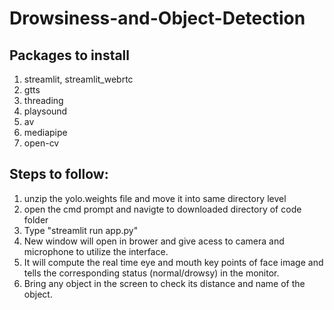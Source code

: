 # Drowsiness-and-Object-Detection

## Packages to install
1. streamlit, streamlit_webrtc
2. gtts
3. threading
4. playsound
5. av
6. mediapipe
7. open-cv

## Steps to follow:
1. unzip the yolo.weights file and move it into same directory level
2. open the cmd prompt and navigte to downloaded directory of code folder
3. Type "streamlit run app.py"
4. New window will open in brower and give acess to camera and microphone to utilize the interface.
5. It will compute the real time eye and mouth key points of face image and tells the corresponding status (normal/drowsy) in the monitor.
6. Bring any object in the screen to check its distance and name of the object.
